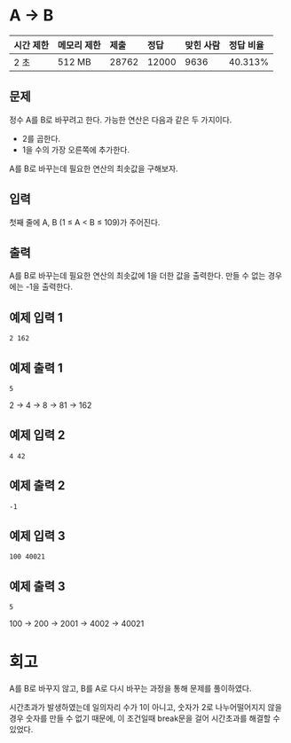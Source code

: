 # A → B

| 시간 제한 | 메모리 제한 | 제출  | 정답  | 맞힌 사람 | 정답 비율 |
| :-------- | :---------- | :---- | :---- | :-------- | :-------- |
| 2 초      | 512 MB      | 28762 | 12000 | 9636      | 40.313%   |

## 문제

정수 A를 B로 바꾸려고 한다. 가능한 연산은 다음과 같은 두 가지이다.

- 2를 곱한다.
- 1을 수의 가장 오른쪽에 추가한다. 

A를 B로 바꾸는데 필요한 연산의 최솟값을 구해보자.

## 입력

첫째 줄에 A, B (1 ≤ A < B ≤ 109)가 주어진다.

## 출력

A를 B로 바꾸는데 필요한 연산의 최솟값에 1을 더한 값을 출력한다. 만들 수 없는 경우에는 -1을 출력한다.

## 예제 입력 1 

```
2 162
```

## 예제 출력 1 

```
5
```

2 → 4 → 8 → 81 → 162

## 예제 입력 2 

```
4 42
```

## 예제 출력 2 

```
-1
```

## 예제 입력 3 

```
100 40021
```

## 예제 출력 3 

```
5
```

100 → 200 → 2001 → 4002 → 40021

# 회고

A를 B로 바꾸지 않고, B를 A로 다시 바꾸는 과정을 통해 문제를 풀이하였다.

시간초과가 발생하였는데 일의자리 수가 1이 아니고, 숫자가 2로 나누어떨어지지 않을 경우 숫자를 만들 수 없기 때문에, 이 조건일때 break문을 걸어 시간초과를 해결할 수 있었다.

